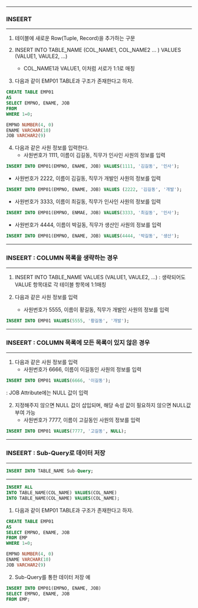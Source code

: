 -----
### INSEERT
-----
1. 테이블에 새로운 Row(Tuple, Record)을 추가하는 구문
2. INSERT INTO TABLE_NAME (COL_NAME1, COL_NAME2 ... ) VALUES (VALUE1, VAULE2, ...)
   - COL_NAME1과 VALUE1, 이처럼 서로가 1:1로 매칭
    
3. 다음과 같이 EMP01 TABLE과 구조가 존재한다고 하자.
```sql
CREATE TABLE EMP01
AS
SELECT EMPNO, ENAME, JOB
FROM
WHERE 1=0;
```

```sql
EMPNO NUMBER(4, 0)
ENAME VARCHAR(10)
JOB VARCHAR2(9)
```

4. 다음과 같은 사원 정보를 입력한다.
   - 사원번호가 1111, 이름이 김길동, 직무가 인사인 사원의 정보를 입력
```sql
INSERT INTO EMP01(EMPNO, ENAME, JOB) VALUES(1111, '김길동', '인사');
```

  - 사원번호가 2222, 이름이 김길동, 직무가 개발인 사원의 정보를 입력
```sql
INSERT INTO EMP01(EMPNO, ENAME, JOB) VALUES (2222, '김길동', '개발');
```

  - 사원번호가 3333, 이름이 최길동, 직무가 인사인 사원의 정보를 입력
```sql
INSERT INTO EMP01(EMPNO, ENMAE, JOB) VALUES(3333, '최길동', '인사');
```

  - 사원번호가 4444, 이름이 박길동, 직무가 생산인 사원의 정보를 입력
```sql
INSERT INTO EMP01(EMPNO, ENAME, JOB) VALUES(4444, '박길동', '생산');
```

-----
### INSEERT : COLUMN 목록을 생략하는 경우
-----
1. INSERT INTO TABLE_NAME VALUES (VALUE1, VAULE2, ...) : 생략되어도 VALUE 항목대로 각 테이블 항목에 1:1매칭

2. 다음과 같은 사원 정보를 입력
   - 사원번호가 5555, 이름이 황길동, 직무가 개발인 사원의 정보를 입력
```sql
INSERT INTO EMP01 VALUES(5555, '황길동', '개발');
```

-----
### INSEERT : COLUMN 목록에 모든 목록이 있지 않은 경우
-----
1. 다음과 같은 사원 정보를 입력
   - 사원번호가 6666, 이름이 이길동인 사원의 정보를 입력
```sql
INSERT INTO EMP01 VALUES(6666, '이길동');
```
  : JOB Attribute에는 NULL 값이 입력   

2. 지정해주지 않으면 NULL 값이 삽입되며, 해당 속성 값이 필요하지 않으면 NULL값 부여 가능
   - 사원번호가 7777, 이름이 고길동인 사원의 정보를 입력
```sql
INSERT INTO EMP01 VALUES(7777, '고길동', NULL);
```

-----
### INSEERT : Sub-Query로 데이터 저장
-----
```sql
INSERT INTO TABLE_NAME Sub-Query;
```
-----
```sql
INSERT ALL
INTO TABLE_NAME(COL_NAME) VALUES(COL_NAME)
INTO TABLE_NAME(COL_NAME) VALUES(COL_NAME);
```

1. 다음과 같이 EMP01 TABLE과 구조가 존재한다고 하자.
```sql
CREATE TABLE EMP01
AS
SELECT EMPNO, ENAME, JOB
FROM EMP
WHERE 1=0;
```

```sql
EMPNO NUMBER(4, 0)
ENAME VARCHAR(10)
JOB VARCHAR2(9)
```

2. Sub-Query를 통한 데이터 저장 예
```sql
INSERT INTO EMP01(EMPNO, ENAME, JOB)
SELECT EMPNO, ENAME, JOB
FROM EMP;
```
